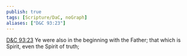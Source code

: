 ```yaml
---
publish: true
tags: [Scripture/DaC, noGraph]
aliases: ["D&C 93:23"]
---
```

[D&C 93:23](https://churchofjesuschrist.org/study/scriptures/dc-testament/dc/93?lang=eng&id=p23#p23) Ye were also in the beginning with the Father; that which is Spirit, even the Spirit of truth;
